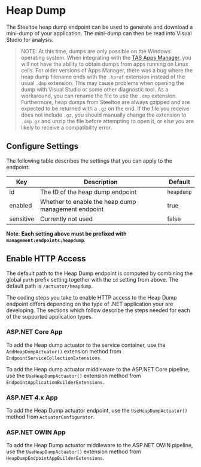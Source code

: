 # Heap Dump

The Steeltoe heap dump endpoint can be used to generate and download a mini-dump of your application. The mini-dump can then be read into Visual Studio for analysis.

>NOTE: At this time, dumps are only possible on the Windows operating system. When integrating with the [TAS Apps Manager](https://docs.pivotal.io/pivotalcf/2-0/console/index.html), you will not have the ability to obtain dumps from apps running on Linux cells. For older versions of Apps Manager, there was a bug where the heap dump filename ends with the `.hprof` extension instead of the usual `.dmp` extension. This may cause problems when opening the dump with Visual Studio or some other diagnostic tool. As a workaround, you can rename the file to use the `.dmp` extension. Furthermore, heap dumps from Steeltoe are always gzipped and are expected to be returned with a `.gz` on the end. If the file you receive does not include `.gz`, you should manually change the extension to `.dmp.gz` and unzip the file before attempting to open it, or else you are likely to receive a compatibility error.

## Configure Settings

The following table describes the settings that you can apply to the endpoint:

| Key | Description | Default |
| --- | --- | --- |
| id | The ID of the heap dump endpoint | `heapdump` |
| enabled | Whether to enable the heap dump management endpoint | true |
| sensitive | Currently not used | false |

**Note**: **Each setting above must be prefixed with `management:endpoints:heapdump`**.

## Enable HTTP Access

The default path to the Heap Dump endpoint is computed by combining the global `path` prefix setting together with the `id` setting from above. The default path is `/actuator/heapdump`.

The coding steps you take to enable HTTP access to the Heap Dump endpoint differs depending on the type of .NET application your are developing.  The sections which follow describe the steps needed for each of the supported application types.

### ASP.NET Core App

To add the Heap dump actuator to the service container, use the `AddHeapDumpActuator()` extension method from `EndpointServiceCollectionExtensions`.

To add the Heap dump actuator middleware to the ASP.NET Core pipeline, use the `UseHeapDumpActuator()` extension method from `EndpointApplicationBuilderExtensions`.

### ASP.NET 4.x App

To add the Heap Dump actuator endpoint, use the `UseHeapDumpActuator()` method from `ActuatorConfigurator`.

### ASP.NET OWIN App

To add the Heap Dump actuator middleware to the ASP.NET OWIN pipeline, use the `UseHeapDumpActuator()` extension method from `HeapDumpEndpointAppBuilderExtensions`.
